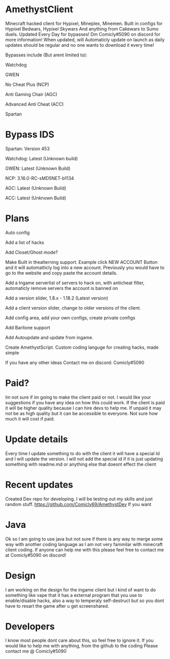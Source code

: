 # AmethystClient
Minecraft hacked client for Hypixel, Mineplex, Minemen. Built in configs for Hypixel Bedwars, Hypixel Skywars And anything from Cakewars to Sumo duels. Updated Every Day for bypasses! Dm Comicly#5090 on discord for more information!
When updated, will Automaticly update on launch as daily updates should be regular and no one wants to download it every time!

Bypasses include (But arent limited to):

Watchdog

GWEN

No Cheat Plus (NCP)

Anti Gaming Chair (AGC)

Advanced Anti Cheat (ACC)

Spartan



# Bypass IDS

Spartan: Version 453

Watchdog: Latest (Unknown build)

GWEN: Latest (Unknown Build)

NCP: 3.16.0-RC-sMD5NET-b1134

AGC: Latest (Unknown Build)

ACC: Latest (Unknown Build)



# Plans

Auto config

Add a list of hacks

Add Closet/Ghost mode?

Make Built in thealterning support. Example click NEW ACCOUNT Button and it will automatticly log into a new account. Previously you would have to go to the website and copy paste the account details.

Add a Ingame serverlist of servers to hack on, with anticheat filter, automaticly remove servers the account is banned on

Add a version slider, 1.8.x - 1.18.2 (Latest version)

Add a client version slider, change to older versions of the client.

Add config area, add your own configs, create private configs

Add Baritone support

Add Autoupdate and update from ingame. 

Create AmethystScript. Custom coding languge for creating hacks, made simple

If you have any other ideas Contact me on discord: Comicly#5090

# Paid?

Im not sure if im going to make the client paid or not. I would like your suggestions if you have any idea on how this could work. If the client is paid it will be higher quality because I can hire devs to help me. If unpaid it may not be as high quality but it can be accessible to everyone. Not sure how much it will cost if paid. 

# Update details
Every time I update something to do with the client it will have a special Id and I will update the version. I will not add the special id if it is just updating something with readme.md or anything else that doesnt effect the client

# Recent updates

Created Dev repo for developing. I will be testing out my skills and just random stuff. https://github.com/Comicly69/AmethystDev If you want

# Java

Ok so I am going to use java but not sure if there is any way to merge some way with another coding language as I am not very fammilar with minecraft client coding. If anyone can help me with this please feel free to contact me at Comicly#5090 on discord!

# Design

I am working on the design for the ingame client but i kind of want to do something like vape that it has a external program that you use to enable/disable hacks, also a way to temperaly self-destruct but so you dont have to resart the game after u get screenshared.

# Developers

I know most people dont care about this, so feel free to ignore it. If you would like to help me with anything, from the github to the coding Please contact me @ Comicly#5090

